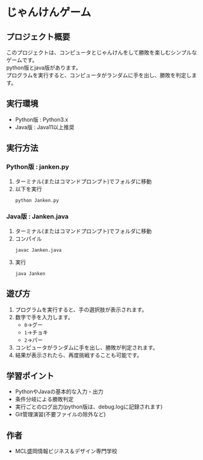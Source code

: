 # じゃんけんゲーム
## プロジェクト概要
このプロジェクトは、コンピュータとじゃんけんをして勝敗を楽しむシンプルなゲームです。  
python版とjava版があります。  
プログラムを実行すると、コンピュータがランダムに手を出し、勝敗を判定します。

## 実行環境
- Python版 : Python3.x
- Java版 : Java11以上推奨

## 実行方法
### Python版 : janken.py
1. ターミナル(またはコマンドプロンプト)でフォルダに移動
1. 以下を実行
    ```言語名
    python Janken.py
    ```
### Java版 : Janken.java
1. ターミナル(またはコマンドプロンプト)でフォルダに移動
1. コンパイル
    ```
    javac Janken.java
    ```
1. 実行
    ```言語名
    java Janken
    ```

## 遊び方
1. プログラムを実行すると、手の選択肢が表示されます。
1. 数字で手を入力します。
   - `0`→グー
   - `1`→チョキ
   - `2`→パー
1. コンピュータがランダムに手を出し、勝敗が判定されます。
1. 結果が表示されたら、再度挑戦することも可能です。

## 学習ポイント
- PythonやJavaの基本的な入力・出力
- 条件分岐による勝敗判定
- 実行ごとのログ出力(python版は、debug.logに記録されます)
- Git管理演習(不要ファイルの除外など)

## 作者
- MCL盛岡情報ビジネス＆デザイン専門学校